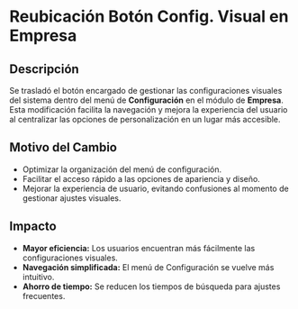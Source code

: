 # Reubicación Botón Config. Visual en Empresa

## Descripción  
Se trasladó el botón encargado de gestionar las configuraciones visuales del sistema dentro del menú de **Configuración** en el módulo de **Empresa**. Esta modificación facilita la navegación y mejora la experiencia del usuario al centralizar las opciones de personalización en un lugar más accesible.

## Motivo del Cambio  
- Optimizar la organización del menú de configuración.  
- Facilitar el acceso rápido a las opciones de apariencia y diseño.  
- Mejorar la experiencia de usuario, evitando confusiones al momento de gestionar ajustes visuales.

## Impacto  
- **Mayor eficiencia:** Los usuarios encuentran más fácilmente las configuraciones visuales.  
- **Navegación simplificada:** El menú de Configuración se vuelve más intuitivo.  
- **Ahorro de tiempo:** Se reducen los tiempos de búsqueda para ajustes frecuentes.


